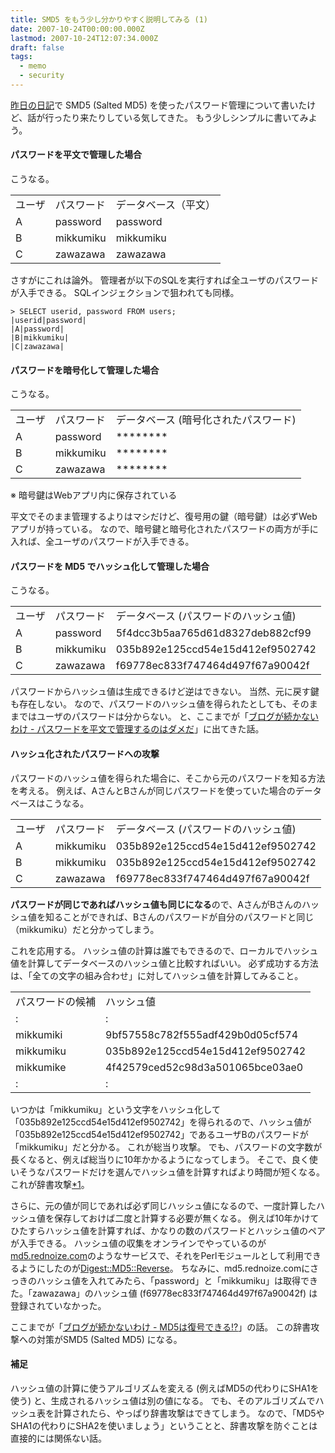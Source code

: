 ```yaml
---
title: SMD5 をもう少し分かりやすく説明してみる (1)
date: 2007-10-24T00:00:00.000Z
lastmod: 2007-10-24T12:07:34.000Z
draft: false
tags:
  - memo
  - security
---
```


[昨日の日記](/posts/20071023/p01)で SMD5 (Salted MD5) を使ったパスワード管理について書いたけど、話が行ったり来たりしている気してきた。 もう少しシンプルに書いてみよう。

#### パスワードを平文で管理した場合

こうなる。

|        |            |                      |
| ------ | ---------- | -------------------- |
| ユーザ | パスワード | データベース（平文） |
| A      | password   | password             |
| B      | mikkumiku  | mikkumiku            |
| C      | zawazawa   | zawazawa             |

さすがにこれは論外。 管理者が以下のSQLを実行すれば全ユーザのパスワードが入手できる。 SQLインジェクションで狙われても同様。

```
> SELECT userid, password FROM users;
|userid|password|
|A|password|
|B|mikkumiku|
|C|zawazawa|
```

#### パスワードを暗号化して管理した場合

こうなる。

|        |            |                                       |
| ------ | ---------- | ------------------------------------- |
| ユーザ | パスワード | データベース (暗号化されたパスワード) |
| A      | password   | \*\*\*\*\*\*\*\*                      |
| B      | mikkumiku  | \*\*\*\*\*\*\*\*                      |
| C      | zawazawa   | \*\*\*\*\*\*\*\*                      |

※ 暗号鍵はWebアプリ内に保存されている

平文でそのまま管理するよりはマシだけど、復号用の鍵（暗号鍵）は必ずWebアプリが持っている。 なので、暗号鍵と暗号化されたパスワードの両方が手に入れば、全ユーザのパスワードが入手できる。

#### パスワードを MD5 でハッシュ化して管理した場合

こうなる。

|        |            |                                       |
| ------ | ---------- | ------------------------------------- |
| ユーザ | パスワード | データベース (パスワードのハッシュ値) |
| A      | password   | 5f4dcc3b5aa765d61d8327deb882cf99      |
| B      | mikkumiku  | 035b892e125ccd54e15d412ef9502742      |
| C      | zawazawa   | f69778ec833f747464d497f67a90042f      |

パスワードからハッシュ値は生成できるけど逆はできない。 当然、元に戻す鍵も存在しない。 なので、パスワードのハッシュ値を得られたとしても、そのままではユーザのパスワードは分からない。 と、ここまでが「[ブログが続かないわけ - パスワードを平文で管理するのはダメだ](http://en.yummy.stripper.jp/?eid=718716)」に出てきた話。

#### ハッシュ化されたパスワードへの攻撃

パスワードのハッシュ値を得られた場合に、そこから元のパスワードを知る方法を考える。 例えば、AさんとBさんが同じパスワードを使っていた場合のデータベースはこうなる。

|        |            |                                       |
| ------ | ---------- | ------------------------------------- |
| ユーザ | パスワード | データベース (パスワードのハッシュ値) |
| A      | mikkumiku  | 035b892e125ccd54e15d412ef9502742      |
| B      | mikkumiku  | 035b892e125ccd54e15d412ef9502742      |
| C      | zawazawa   | f69778ec833f747464d497f67a90042f      |

**パスワードが同じであればハッシュ値も同じになる**ので、AさんがBさんのハッシュ値を知ることができれば、Bさんのパスワードが自分のパスワードと同じ（mikkumiku）だと分かってしまう。

これを応用する。 ハッシュ値の計算は誰でもできるので、ローカルでハッシュ値を計算してデータベースのハッシュ値と比較すればいい。 必ず成功する方法は、「全ての文字の組み合わせ」に対してハッシュ値を計算してみること。

|                  |                                  |
| ---------------- | -------------------------------- |
| パスワードの候補 | ハッシュ値                       |
| :                | :                                |
| mikkumiki        | 9bf57558c782f555adf429b0d05cf574 |
| mikkumiku        | 035b892e125ccd54e15d412ef9502742 |
| mikkumike        | 4f42579ced52c98d3a501065bce03ae0 |
| :                | :                                |

いつかは「mikkumiku」という文字をハッシュ化して「035b892e125ccd54e15d412ef9502742」を得られるので、ハッシュ値が「035b892e125ccd54e15d412ef9502742」であるユーザBのパスワードが「mikkumiku」だと分かる。 これが総当り攻撃。 でも、パスワードの文字数が長くなると、例えば総当りに10年かかるようになってしまう。 そこで、良く使いそうなパスワードだけを選んでハッシュ値を計算すればより時間が短くなる。これが辞書攻撃[\*1](# "総当り攻撃や辞書攻撃はハッシュ値への攻撃以外でも使われる。鍵付きZIPの解読とか。")。

さらに、元の値が同じであれば必ず同じハッシュ値になるので、一度計算したハッシュ値を保存しておけば二度と計算する必要が無くなる。 例えば10年かけてひたすらハッシュ値を計算すれば、かなりの数のパスワードとハッシュ値のペアが入手できる。 ハッシュ値の収集をオンラインでやっているのが[md5.rednoize.com](http://md5.rednoize.com/)のようなサービスで、それをPerlモジュールとして利用できるようにしたのが[Digest::MD5::Reverse](http://search.cpan.org/~blwood/Digest-MD5-Reverse-1.3/)。 ちなみに、md5.rednoize.comにさっきのハッシュ値を入れてみたら、「password」と「mikkumiku」は取得できた。「zawazawa」のハッシュ値 (f69778ec833f747464d497f67a90042f) は登録されていなかった。

ここまでが「[ブログが続かないわけ - MD5は復号できる!?](http://en.yummy.stripper.jp/?eid=719489)」の話。 この辞書攻撃への対策がSMD5 (Salted MD5) になる。

#### 補足

ハッシュ値の計算に使うアルゴリズムを変える (例えばMD5の代わりにSHA1を使う) と、生成されるハッシュ値は別の値になる。 でも、そのアルゴリズムでハッシュ表を計算されたら、やっぱり辞書攻撃はできてしまう。 なので、「MD5やSHA1の代わりにSHA2を使いましょう」ということと、辞書攻撃を防ぐことは直接的には関係ない話。
